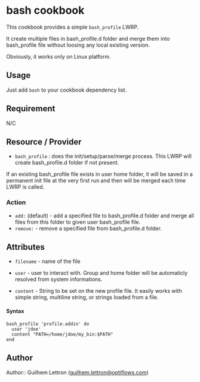 # bash cookbook
This cookbook provides a simple `bash_profile` LWRP.

It create multiple files in bash\_profile.d folder and merge them into bash\_profile file without loosing any local existing version.

Obviously, it works only on Linux platform.

## Usage
Just add `bash` to your cookbook dependency list.

## Requirement
N/C

## Resource / Provider
* `bash_profile` : does the init/setup/parse/merge process. This LWRP will create bash\_profile.d folder if not present.

If an existing bash_profile file exists in user home folder, it will be saved in a permanent init file at the very first run and then will be merged each time LWRP is called.

### Action
* `add:` (default) - add a specified file to bash\_profile.d folder and merge all files from this folder to given user bash\_profile file.
* `remove:` - remove a specified file from bash\_profile.d folder.

## Attributes

* `filename` - name of the file

* `user` - user to interact with. Group and home folder will be automaticly resolved from system informations.

* `content` - String to be set on the new profile file. It easily works with simple string, multiline string, or strings loaded from a file.

#### Syntax

    bash_profile 'profile.addin' do
      user 'jdoe'
      content "PATH=/home/jdoe/my_bin:$PATH"
    end

## Author

Author:: Guilhem Lettron (<guilhem.lettron@optiflows.com>)
